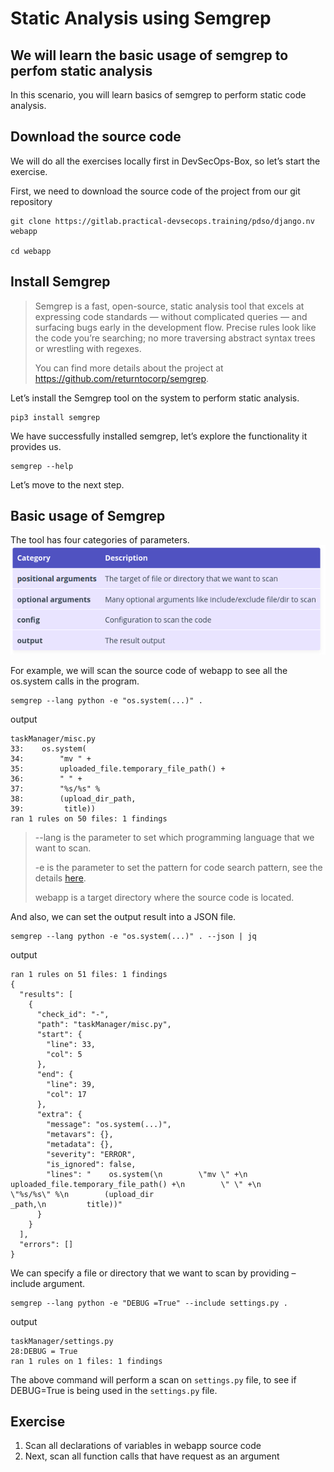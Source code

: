 Static Analysis using Semgrep
================================================================

We will learn the basic usage of semgrep to perfom static analysis
----------------------------------------------------------------
In this scenario, you will learn basics of semgrep to perform static code analysis.

Download the source code
----------

We will do all the exercises locally first in DevSecOps-Box, so let’s start the exercise.

First, we need to download the source code of the project from our git repository

```
git clone https://gitlab.practical-devsecops.training/pdso/django.nv webapp

cd webapp
```

Install Semgrep
----------

> Semgrep is a fast, open-source, static analysis tool that excels at expressing code standards — without complicated queries — and surfacing bugs early in the development flow. Precise rules look like the code you’re searching; no more traversing abstract syntax trees or wrestling with regexes.
> 
>  You can find more details about the project at https://github.com/returntocorp/semgrep.


Let’s install the Semgrep tool on the system to perform static analysis.
```
pip3 install semgrep
```
We have successfully installed semgrep, let’s explore the functionality it provides us.

```
semgrep --help
```

Let’s move to the next step.

Basic usage of Semgrep
----------

The tool has four categories of parameters.
![parameter](gambar/param.png)

For example, we will scan the source code of webapp to see all the os.system calls in the program.
```
semgrep --lang python -e "os.system(...)" .
```
output
```
taskManager/misc.py
33:    os.system(
34:        "mv " +
35:        uploaded_file.temporary_file_path() +
36:        " " +
37:        "%s/%s" %
38:        (upload_dir_path,
39:         title))
ran 1 rules on 50 files: 1 findings
```

> --lang is the parameter to set which programming language that we want to scan.
>
> -e is the parameter to set the pattern for code search pattern, see the details [here](https://semgrep.dev/docs/writing-rules/pattern-syntax).
>
> webapp is a target directory where the source code is located.

And also, we can set the output result into a JSON file.

```
semgrep --lang python -e "os.system(...)" . --json | jq
```
output
```
ran 1 rules on 51 files: 1 findings
{
  "results": [
    {
      "check_id": "-",
      "path": "taskManager/misc.py",
      "start": {
        "line": 33,
        "col": 5
      },
      "end": {
        "line": 39,
        "col": 17
      },
      "extra": {
        "message": "os.system(...)",
        "metavars": {},
        "metadata": {},
        "severity": "ERROR",
        "is_ignored": false,
        "lines": "    os.system(\n        \"mv \" +\n        uploaded_file.temporary_file_path() +\n        \" \" +\n        \"%s/%s\" %\n        (upload_dir
_path,\n         title))"
      }
    }
  ],
  "errors": []
}
```
We can specify a file or directory that we want to scan by providing –include argument.

```
semgrep --lang python -e "DEBUG =True" --include settings.py .
```
output
```
taskManager/settings.py
28:DEBUG = True
ran 1 rules on 1 files: 1 findings
```

The above command will perform a scan on `settings.py` file, to see if DEBUG=True is being used in the `settings.py` file.

Exercise
----------

1. Scan all declarations of variables in webapp source code
2. Next, scan all function calls that have request as an argument

